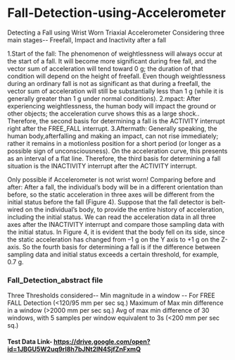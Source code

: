 # Fall-Detection-using-Accelerometer

Detecting a Fall using Wrist Worn Triaxial Accelerometer
Considering three main stages-- Freefall, Impact and Inactivity after a fall

1.Start of the fall: The phenomenon of weightlessness will always occur at the start of a fall. It will become more significant during free fall, and the vector sum of acceleration will tend toward 0 g; the duration of that condition will depend on the height of freefall. Even though weightlessness during an ordinary fall is not as significant as that during a freefall, the vector sum of acceleration will still be substantially less than 1 g (while it is generally greater than 1 g under normal conditions). 
2.mpact: After experiencing weightlessness, the human body will impact the ground or other objects; the acceleration curve shows this as a large shock.. Therefore, the second basis for determining a fall is the ACTIVITY interrupt right after the FREE_FALL interrupt.
3.Aftermath: Generally speaking, the human body,afterfalling and making an impact, can not rise immediately; rather it remains in a motionless position for a short period (or longer as a possible sign of unconsciousness). On the acceleration curve, this presents as an interval of a flat line. Therefore, the third basis for determining a fall situation is the INACTIVITY interrupt after the ACTIVITY interrupt.

Only possible if Accelerometer is not wrist worn!
Comparing before and after: After a fall, the individual’s body will be in a different orientation than before, so the static acceleration in three axes will be different from the initial status before the fall (Figure 4). Suppose that the fall detector is belt-wired on the individual’s body, to provide the entire history of acceleration, including the initial status. We can read the acceleration data in all three axes after the INACTIVITY interrupt and compare those sampling data with the initial status. In Figure 4, it is evident that the body fell on its side, since the static acceleration has changed from –1 g on the Y axis to +1 g on the Z-axis. So the fourth basis for determining a fall is if the difference between sampling data and initial status exceeds a certain threshold, for example, 0.7 g.


### Fall_Detection_abstract file
Three Thresholds considered--
Min magnitude in a window -- For FREE FALL Detection (<120/95 mm per sec sq.)
Maximum of Max min difference in a window (>2000 mm per sec sq.)
Avg of max min difference of 30 windows, with 5 samples per window equivalent to 3s (<200 mm per sec sq.) 


#### Test Data Link- https://drive.google.com/open?id=1JBGU5W2uq9rl8h7bJNt2lN4SjfZnFxmQ
